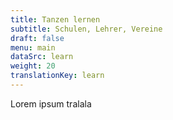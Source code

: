 ```yaml
---
title: Tanzen lernen
subtitle: Schulen, Lehrer, Vereine
draft: false
menu: main
dataSrc: learn
weight: 20
translationKey: learn
---
```

Lorem ipsum tralala
